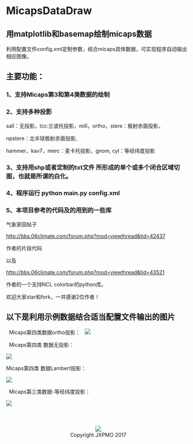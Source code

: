 # MicapsDataDraw

## 用matplotlib和basemap绘制micaps数据

利用配置文件config.xml定制参数，结合micaps具体数据，可实现程序自动输出相应图像。

## 主要功能：

### 1、支持Micaps第3和第4类数据的绘制

### 2、支持多种投影

sall：无投影，lcc:兰波托投影，mill，ortho，stere：极射赤面投影，

npstere：北半球极射赤面投影, 

hammer，kav7，merc：麦卡托投影，gnom, cyl：等经纬度投影

### 3、支持用shp或者定制的txt文件 所形成的单个或多个闭合区域切图，也就是所谓的白化。

### 4、程序运行 python main.py config.xml

### 5、本项目参考的代码及的用到的一些库

   气象家园帖子
 
   http://bbs.06climate.com/forum.php?mod=viewthread&tid=42437
   
   作者的片段代码
   
   以及
   
   http://bbs.06climate.com/forum.php?mod=viewthread&tid=43521
   
   作者的一个支持NCL colorbar的python库。
   
   欢迎大家star和fork，一并感谢2位作者！
   
## 以下是利用示例数据结合适当配置文件输出的图片
   
   Micaps第四类数据ortho投影：
   
   ![](https://github.com/flashlxy/MicapsDataDraw/raw/master/images/3.png)
   
   Micaps第四类 数据无投影：
   
   ![](https://github.com/flashlxy/MicapsDataDraw/raw/master/images/2.png)
   
   Micaps第四类 数据Lambert投影：
   
   ![](https://github.com/flashlxy/MicapsDataDraw/raw/master/images/1.png)
   
   Micaps第三类数据-等经纬度投影：
   
   ![](https://github.com/flashlxy/MicapsDataDraw/raw/master/images/4.png)
   
##### 
   
   <center>![](https://github.com/flashlxy/MicapsDataDraw/raw/master/jxlogo.png)</center>    <center>Copyright JXPMO 2017</center> 
   
